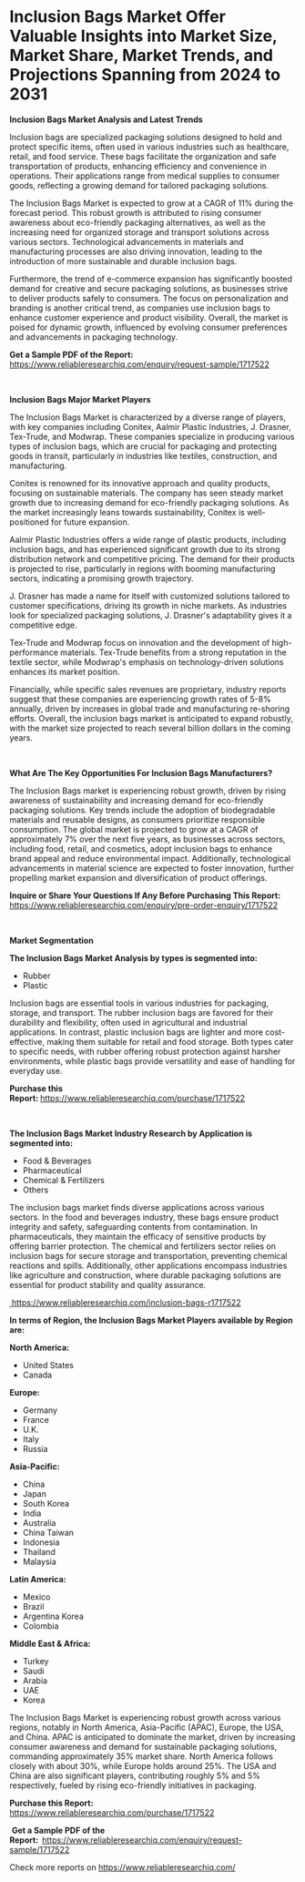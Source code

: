 <p><h1>Inclusion Bags Market Offer Valuable Insights into Market Size, Market Share, Market Trends, and Projections Spanning from 2024 to 2031</h1></p><p><strong>Inclusion Bags Market Analysis and Latest Trends</strong></p>
<p><p>Inclusion bags are specialized packaging solutions designed to hold and protect specific items, often used in various industries such as healthcare, retail, and food service. These bags facilitate the organization and safe transportation of products, enhancing efficiency and convenience in operations. Their applications range from medical supplies to consumer goods, reflecting a growing demand for tailored packaging solutions.</p><p>The Inclusion Bags Market is expected to grow at a CAGR of 11% during the forecast period. This robust growth is attributed to rising consumer awareness about eco-friendly packaging alternatives, as well as the increasing need for organized storage and transport solutions across various sectors. Technological advancements in materials and manufacturing processes are also driving innovation, leading to the introduction of more sustainable and durable inclusion bags. </p><p>Furthermore, the trend of e-commerce expansion has significantly boosted demand for creative and secure packaging solutions, as businesses strive to deliver products safely to consumers. The focus on personalization and branding is another critical trend, as companies use inclusion bags to enhance customer experience and product visibility. Overall, the market is poised for dynamic growth, influenced by evolving consumer preferences and advancements in packaging technology.</p></p>
<p><strong>Get a Sample PDF of the Report:&nbsp;</strong> <a href="https://www.reliableresearchiq.com/enquiry/request-sample/1717522?utm_campaign=1087&utm_medium=2&utm_source=Github&utm_content=ia&utm_term=28122024&utm_id=inclusion-bags">https://www.reliableresearchiq.com/enquiry/request-sample/1717522</a></p>
<p>&nbsp;</p>
<p><strong>Inclusion Bags Major Market Players</strong></p>
<p><p>The Inclusion Bags Market is characterized by a diverse range of players, with key companies including Conitex, Aalmir Plastic Industries, J. Drasner, Tex-Trude, and Modwrap. These companies specialize in producing various types of inclusion bags, which are crucial for packaging and protecting goods in transit, particularly in industries like textiles, construction, and manufacturing.</p><p>Conitex is renowned for its innovative approach and quality products, focusing on sustainable materials. The company has seen steady market growth due to increasing demand for eco-friendly packaging solutions. As the market increasingly leans towards sustainability, Conitex is well-positioned for future expansion.</p><p>Aalmir Plastic Industries offers a wide range of plastic products, including inclusion bags, and has experienced significant growth due to its strong distribution network and competitive pricing. The demand for their products is projected to rise, particularly in regions with booming manufacturing sectors, indicating a promising growth trajectory.</p><p>J. Drasner has made a name for itself with customized solutions tailored to customer specifications, driving its growth in niche markets. As industries look for specialized packaging solutions, J. Drasner's adaptability gives it a competitive edge.</p><p>Tex-Trude and Modwrap focus on innovation and the development of high-performance materials. Tex-Trude benefits from a strong reputation in the textile sector, while Modwrap's emphasis on technology-driven solutions enhances its market position. </p><p>Financially, while specific sales revenues are proprietary, industry reports suggest that these companies are experiencing growth rates of 5-8% annually, driven by increases in global trade and manufacturing re-shoring efforts. Overall, the inclusion bags market is anticipated to expand robustly, with the market size projected to reach several billion dollars in the coming years.</p></p>
<p>&nbsp;</p>
<p><strong>What Are The Key Opportunities For Inclusion Bags Manufacturers?</strong></p>
<p><p>The Inclusion Bags market is experiencing robust growth, driven by rising awareness of sustainability and increasing demand for eco-friendly packaging solutions. Key trends include the adoption of biodegradable materials and reusable designs, as consumers prioritize responsible consumption. The global market is projected to grow at a CAGR of approximately 7% over the next five years, as businesses across sectors, including food, retail, and cosmetics, adopt inclusion bags to enhance brand appeal and reduce environmental impact. Additionally, technological advancements in material science are expected to foster innovation, further propelling market expansion and diversification of product offerings.</p></p>
<p><strong>Inquire or Share Your Questions If Any Before Purchasing This Report:</strong> <a href="https://www.reliableresearchiq.com/enquiry/pre-order-enquiry/1717522?utm_campaign=1087&utm_medium=2&utm_source=Github&utm_content=ia&utm_term=28122024&utm_id=inclusion-bags">https://www.reliableresearchiq.com/enquiry/pre-order-enquiry/1717522</a></p>
<p>&nbsp;</p>
<p><strong>Market Segmentation</strong></p>
<p><strong>The Inclusion Bags Market Analysis by types is segmented into:</strong></p>
<p><ul><li>Rubber</li><li>Plastic</li></ul></p>
<p><p>Inclusion bags are essential tools in various industries for packaging, storage, and transport. The rubber inclusion bags are favored for their durability and flexibility, often used in agricultural and industrial applications. In contrast, plastic inclusion bags are lighter and more cost-effective, making them suitable for retail and food storage. Both types cater to specific needs, with rubber offering robust protection against harsher environments, while plastic bags provide versatility and ease of handling for everyday use.</p></p>
<p><strong>Purchase this Report:&nbsp;</strong><a href="https://www.reliableresearchiq.com/purchase/1717522?utm_campaign=1087&utm_medium=2&utm_source=Github&utm_content=ia&utm_term=28122024&utm_id=inclusion-bags">https://www.reliableresearchiq.com/purchase/1717522</a></p>
<p>&nbsp;</p>
<p><strong>The Inclusion Bags Market Industry Research by Application is segmented into:</strong></p>
<p><ul><li>Food & Beverages</li><li>Pharmaceutical</li><li>Chemical & Fertilizers</li><li>Others</li></ul></p>
<p><p>The inclusion bags market finds diverse applications across various sectors. In the food and beverages industry, these bags ensure product integrity and safety, safeguarding contents from contamination. In pharmaceuticals, they maintain the efficacy of sensitive products by offering barrier protection. The chemical and fertilizers sector relies on inclusion bags for secure storage and transportation, preventing chemical reactions and spills. Additionally, other applications encompass industries like agriculture and construction, where durable packaging solutions are essential for product stability and quality assurance.</p></p>
<p><a href="https://www.reliableresearchiq.com/inclusion-bags-r1717522?utm_campaign=1087&utm_medium=2&utm_source=Github&utm_content=ia&utm_term=28122024&utm_id=inclusion-bags">&nbsp;https://www.reliableresearchiq.com/inclusion-bags-r1717522</a></p>
<p><strong>In terms of Region, the Inclusion Bags Market Players available by Region are:</strong></p>
<p>
    <p> <strong> North America: </strong>
        <ul>
            <li>United States</li>
            <li>Canada</li>
        </ul>
        </p> 
    <p> <strong> Europe: </strong>
        <ul>
            <li>Germany</li>
            <li>France</li>
            <li>U.K.</li>
            <li>Italy</li>
            <li>Russia</li>
        </ul>
        </p> 
    <p> <strong> Asia-Pacific: </strong>
        <ul>
            <li>China</li>
            <li>Japan</li>
            <li>South Korea</li>
            <li>India</li>
            <li>Australia</li>
            <li>China Taiwan</li>
            <li>Indonesia</li>
            <li>Thailand</li>
            <li>Malaysia</li>
        </ul>
        </p> 
    <p> <strong> Latin America: </strong>
        <ul>
            <li>Mexico</li>
            <li>Brazil</li>
            <li>Argentina Korea</li>
            <li>Colombia</li>
        </ul>
        </p> 
    <p> <strong> Middle East & Africa: </strong>
        <ul>
            <li>Turkey</li>
            <li>Saudi</li>
            <li>Arabia</li>
            <li>UAE</li>
            <li>Korea</li>
        </ul>
    </p>
    </p>
<p><p>The Inclusion Bags Market is experiencing robust growth across various regions, notably in North America, Asia-Pacific (APAC), Europe, the USA, and China. APAC is anticipated to dominate the market, driven by increasing consumer awareness and demand for sustainable packaging solutions, commanding approximately 35% market share. North America follows closely with about 30%, while Europe holds around 25%. The USA and China are also significant players, contributing roughly 5% and 5% respectively, fueled by rising eco-friendly initiatives in packaging.</p></p>
<p><strong>Purchase this Report: </strong><a href="https://www.reliableresearchiq.com/purchase/1717522?utm_campaign=1087&utm_medium=2&utm_source=Github&utm_content=ia&utm_term=28122024&utm_id=inclusion-bags">https://www.reliableresearchiq.com/purchase/1717522</a></p>
<p>&nbsp;<strong>Get a Sample PDF of the Report:&nbsp;&nbsp;</strong><a href="https://www.reliableresearchiq.com/enquiry/request-sample/1717522?utm_campaign=1087&utm_medium=2&utm_source=Github&utm_content=ia&utm_term=28122024&utm_id=inclusion-bags">https://www.reliableresearchiq.com/enquiry/request-sample/1717522</a></p>
<p><strong></strong></p>
<p>Check more reports on <a href="https://www.reliableresearchiq.com/?utm_campaign=1087&utm_medium=2&utm_source=Github&utm_content=ia&utm_term=28122024&utm_id=inclusion-bags">https://www.reliableresearchiq.com/</a></p>